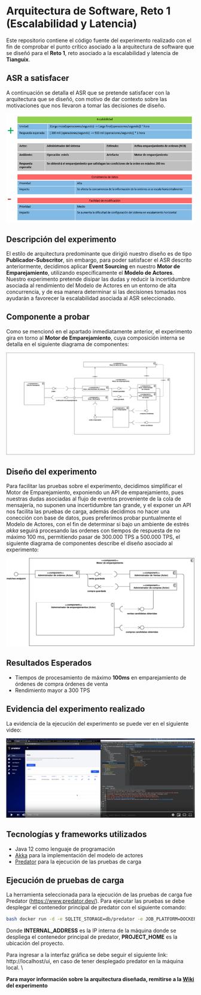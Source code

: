 # Arquitectura de Software, Reto 1 (Escalabilidad y Latencia)

Este repositorio contiene el código fuente del experimento realizado con el fin de comprobar 
el punto crítico asociado a la arquitectura de software que se diseñó para el **Reto 1**, reto asociado
a la escalabilidad y latencia de **Tianguix**.

## ASR a satisfacer

A continuación se detalla el ASR que se pretende satisfacer con la arquitectura que se diseñó, con motivo
de dar contexto sobre las motivaciones que nos llevaron a tomar las decisiones de diseño.

![ASR no disponible](docs/ASR.png "ASR")

## Descripción del experimento

El estilo de arquitectura predominante que dirigió nuestro diseño es de tipo **Publicador-Subscritor**, sin embargo,
para poder satisfacer el ASR descrito anteriormente, decidimos aplicar **Event Sourcing** en nuestro **Motor de Emparejamiento**,
utilizando específicamente el **Modelo de Actores**. Nuestro experimento pretende disipar las dudas y reducir la incertidumbre
asociada al rendimiento del Modelo de Actores en un entorno de alta concurrencia, y de esa manera determinar 
si las decisiones tomadas nos ayudarán a favorecer la escalabilidad asociada al ASR seleccionado.

## Componente a probar

Como se mencionó en el apartado inmediatamente anterior, el experimento gira en torno al **Motor de Emparejamiento**,
cuya composición interna se detalla en el siguiente diagrama de componentes:

![Diagrama no disponible](docs/Diagrama_de_componentes_(emparejador).svg "Diagrama de componentes")

## Diseño del experimento

Para facilitar las pruebas sobre el experimento, decidimos simplificar el Motor de Emparejamiento, exponiendo un API de emparejamiento,
pues nuestras dudas asociadas al flujo de eventos proveniente de la cola de mensajería, no suponen una incertidumbre tan grande,
y el exponer un API nos facilita las pruebas de carga, además decidimos no hacer una conección con base de datos, pues preferimos
probar puntualmente el Modelo de Actores, con el fin de determinar si bajo un ambiente de estrés _akka_ seguirá procesando
las ordenes con tiempos de respuesta de no máximo 100 ms, permitiendo pasar de 300.000 TPS a 500.000 TPS, el siguiente
diagrama de componentes describe el diseño asociado al experimento:

![Diagrama no disponible](docs/Diagrama_de_componentes(emparejador-experimento).svg "Diagrama de componentes")

## Resultados Esperados

- Tiempos de procesamiento de máximo **100ms** en emparejamiento de órdenes de compra órdenes de venta
- Rendimiento mayor a 300 TPS 

## Evidencia del experimento realizado

La evidencia de la ejecución del experimento se puede ver en el siguiente video:

[![IMAGE ALT TEXT HERE](docs/video.png)](https://youtu.be/rFCCOnK-FDY)

## Tecnologías y frameworks utilizados

- Java 12 como lenguaje de programación
- [Akka](http://https://akka.io/) para la implementación del modelo de actores
- [Predator](https://github.com/Zooz/predator) para la ejecución de las pruebas de carga

## Ejecución de pruebas de carga

La herramienta seleccionada para la ejecución de las pruebas de carga fue Predator (https://www.predator.dev/). 
Para ejecutar las pruebas se debe desplegar el contenedor principal de predator con el siguiente comando:

 ``` bash
 bash docker run -d -e SQLITE_STORAGE=db/predator -e JOB_PLATFORM=DOCKER -e INTERNAL_ADDRESS=http://$MACHINE_IP:80/v1 -p 80:80 --name predator -v /var/run/docker.sock:/var/run/docker.sock -v $PROJECT_HOME/load_test/predator:/usr/db zooz/predator
```

Donde **INTERNAL_ADDRESS** es la IP interna de la máquina donde se despliega el contenedor principal de predator, **PROJECT_HOME** es la ubicación del proyecto.

Para ingresar a la interfaz gráfica se debe seguir el siguiente link: http://localhost/ui, en caso de tener desplegado predator en la máquina local. \ 


**Para mayor información sobre la arquitectura diseñada, remitirse a la 
[Wiki](https://github.com/arti4109-arquitectura-de-software/g1-reto1-2020-01-mati-g1/wiki) del experimento**